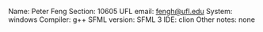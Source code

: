 Name: Peter Feng
Section: 10605
UFL email: fengh@ufl.edu
System: windows
Compiler: g++
SFML version: SFML 3
IDE: clion
Other notes: none